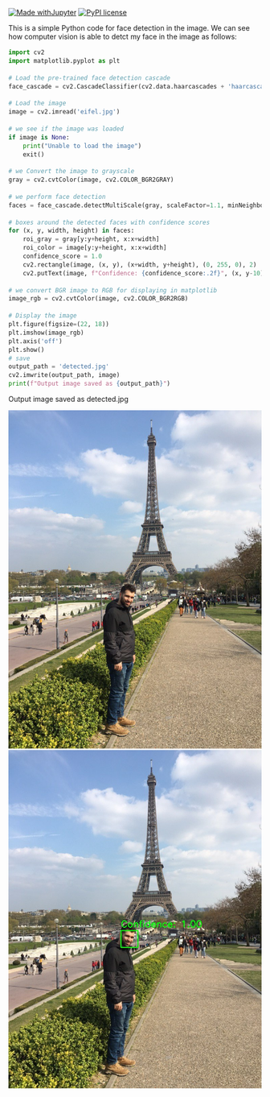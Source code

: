 [![Made withJupyter](https://img.shields.io/badge/Made%20with-Jupyter-orange?style=for-the-badge&logo=Jupyter)](https://jupyter.org/try)
[![PyPI license](https://img.shields.io/pypi/l/ansicolortags.svg)](https://pypi.python.org/pypi/ansicolortags/)

This is a simple Python code for face detection in the image. We can see how computer vision is able to detct my face in the image as follows:


```python
import cv2
import matplotlib.pyplot as plt

# Load the pre-trained face detection cascade
face_cascade = cv2.CascadeClassifier(cv2.data.haarcascades + 'haarcascade_frontalface_default.xml')

# Load the image
image = cv2.imread('eifel.jpg')

# we see if the image was loaded 
if image is None:
    print("Unable to load the image")
    exit()

# we Convert the image to grayscale
gray = cv2.cvtColor(image, cv2.COLOR_BGR2GRAY)

# we perform face detection
faces = face_cascade.detectMultiScale(gray, scaleFactor=1.1, minNeighbors=7, minSize=(30, 30))

# boxes around the detected faces with confidence scores
for (x, y, width, height) in faces:
    roi_gray = gray[y:y+height, x:x+width]
    roi_color = image[y:y+height, x:x+width]
    confidence_score = 1.0  
    cv2.rectangle(image, (x, y), (x+width, y+height), (0, 255, 0), 2)
    cv2.putText(image, f"Confidence: {confidence_score:.2f}", (x, y-10), cv2.FONT_HERSHEY_SIMPLEX, 0.9, (0, 255, 0), 2)

# we convert BGR image to RGB for displaying in matplotlib
image_rgb = cv2.cvtColor(image, cv2.COLOR_BGR2RGB)

# Display the image 
plt.figure(figsize=(22, 18))
plt.imshow(image_rgb)
plt.axis('off')
plt.show()
# save
output_path = 'detected.jpg'
cv2.imwrite(output_path, image)
print(f"Output image saved as {output_path}")
```
Output image saved as detected.jpg

<img src="eifel.jpg">

<img src="detected.jpg">




    





```python

```
